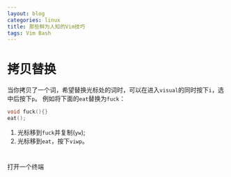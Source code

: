 ```yaml
---
layout: blog
categories: linux
title: 那些鲜为人知的Vim技巧
tags: Vim Bash
---
```


# 拷贝替换

当你拷贝了一个词，希望替换光标处的词时，可以在进入`visual`的同时按下`i`，选中后按下`p`。
例如将下面的`eat`替换为`fuck`：

```cpp
void fuck(){}
eat();
```

1. 光标移到`fuck`并复制(`yw`);
2. 光标移到`eat`，按下`viwp`。

# 

打开一个终端
